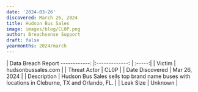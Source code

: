 ```yaml
---
date: '2024-03-26'
discovered: March 26, 2024
title: Hudson Bus Sales
image: images/blog/CL0P.png
author: Breachsense Support
draft: false
yearmonths: 2024/march
---
```



| Data Breach Report
------------:     |:-------------:    | :-----:|
| Victim      | hudsonbussales.com      | 
| Threat Actor      | CL0P      | 
| Date Discovered      | Mar 26, 2024      | 
| Description      | Hudson Bus Sales sells top brand name buses with locations in Cleburne, TX and Orlando, FL.      | 
| Leak Size      | Unknown      | 

